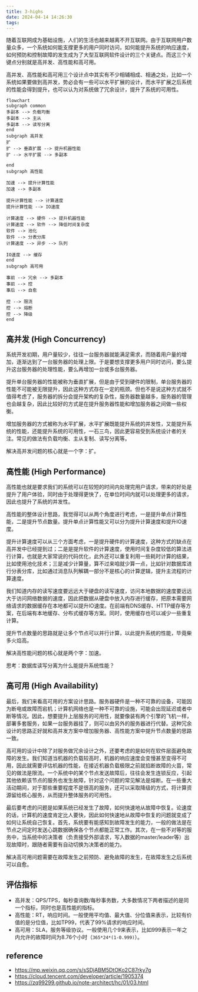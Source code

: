 ```yaml
---
title: 3-highs
date: 2024-04-14 14:26:30
tags:
---
```


随着互联网成为基础设施，人们的生活也越来越离不开互联网。由于互联网用户数量众多，一个系统如何能支撑更多的用户同时访问，如何能提升系统的响应速度，如何预防和控制故障的发生成为了大型互联网软件设计的三个关键点。而这三个关键点分别就是高并发、高性能和高可用。

高并发、高性能和高可用三个设计点中其实有不少相辅相成、相通之处，比如一个系统如果要做到高并发，势必会有一些可以水平扩展的设计，而水平扩展之后系统的性能会得到提升，也可以认为对系统做了冗余设计，提升了系统的可用性。

```mermaid
flowchart
subgraph common
多副本 --> 负载均衡
多副本 --> 主从
多副本 --> 读写分离
end
subgraph 高并发
扩
扩 --> 垂直扩展 --> 提升机器性能
扩 --> 水平扩展 --> 多副本

end
subgraph 高性能

加速 --> 提升计算性能
加速 --> 多副本

提升计算性能 --> 计算速度
提升计算性能 --> IO速度

计算速度 --> 硬件 --> 提升机器性能
计算速度 --> 软件 --> 降低时间复杂度
软件 --> 池化
软件 --> 分表分库
计算速度 --> 异步 --> 队列

IO速度 --> 缓存
end
subgraph 高可用

事前 --> 冗余 --> 多副本
事前 --> 控
事后 --> 自愈

控 --> 限流
控 --> 熔断
控 --> 降级
end

```

## 高并发 (High Concurrency)

系统开发初期，用户量较少，往往一台服务器就能满足需求，而随着用户量的增加，逐渐达到了一台服务器的处理上限。于是要想支撑更多用户同时访问，要么提升这台服务器的处理性能，要么再增加一台或多台服务器。

提升单台服务器的性能被称为垂直扩展，但是由于受到硬件的限制，单台服务器的性能不可能被无限提升，因此这种方式存在一定的瓶颈。但也不是说这种方式就不值得考虑了，服务器的拆分会提升架构的复杂性，服务器数量越多，服务器的管理也会越复杂，因此比较好的方式是在提升服务器性能和增加服务器之间做一些权衡。

增加服务器的方式被称为水平扩展，水平扩展既能提升系统的并发性，又能提升系统的性能，还能提升系统的可用性，一石三鸟，因此更容易受到系统设计者的关注。常见的做法有负载均衡、主从复制、读写分离等。

解决高并发问题的核心就是一个字：扩。

## 高性能 (High Performance)

高性能也就是要求我们的系统可以在较短的时间内处理完用户请求，带来的好处是提升了用户体验，同时由于处理得更快了，在单位时间内就可以处理更多的请求，因此也提升了系统的并发性。

高性能的整体设计思路，我觉得可以从两个角度进行考虑，一是提升单点计算性能，二是提升节点数量。提升单点计算性能又可以分为提升计算速度和提升IO速度。

提升计算速度可以从三个方面考虑，一是提升硬件的计算速度，这种方式的缺点在高并发中已经提到过；二是是提升软件的计算速度，使用时间复杂度较低的算法进行计算，也就是大家常说的代码优化，此外还可以重复利用一些耗时计算的结果，比如使用池化技术；三是减少计算量，算不过来咱就少算一点，比如针对数据库进行分表分库，比如通过消息队列解耦一部分不是核心的计算逻辑，提升主流程的计算速度。

我们知道内存的读写速度要远远大于硬盘的读写速度，访问本地数据的速度要远远大于访问网络数据的速度，因此把数据从硬盘中放入内存进行缓存，把原本需要网络请求的数据缓存在本地都可以提升IO速度。在前端有DNS缓存、HTTP缓存等方案，在后端有本地缓存、分布式缓存等方案。同时，使用缓存也可以减少一些重复计算。

提升节点数量的思路就是让多个节点可以并行计算，以此提升系统的性能，毕竟柴多火焰高。

解决高性能问题的核心就是两个字：加速。

思考：数据库读写分离为什么能提升系统性能？

## 高可用 (High Availability)

最后，我们来看高可用的方案设计思路。服务器硬件是一种不可靠的设备，可能因为断电或故障而宕机；计算机网络也是一种不可靠的设施，可能会出现延迟或者中断等情况。因此，想要提升上层服务的可用性，就要像装有两个引擎的飞机一样，部署多套服务，如果一台服务器挂了，则可以由另外的服务器进行代替。这种冗余设计的思路正好就和高并发方案中增加服务器、高性能方案中提升节点数量的思路一致。

高可用的设计中除了对服务做冗余设计之外，还要考虑的是如何在软件层面避免故障的发生。我们知道当机器的负载较高时，机器的响应速度会变慢甚至变得不可用，因此就需要评估机器的性能，在接近机器负载极限之前就掐断故障的火苗，常见的做法是限流。一个系统中的某个节点发送故障后，往往会发生连锁反应，引起其他依赖该节点的服务也发生故障，针对这个问题的常见解法是熔断。在一些重大活动期间，对于那些重要程度不是很高的服务，还可以采取降级的方式，将计算资源留给核心服务，从而提升整体服务的可用性。

最后要考虑的问题是如果系统已经发生了故障，如何快速地从故障中恢复。论速度的话，计算机的速度肯定比人要快，因此如何快速地从故障中恢复的问题就变成了如何让系统自己恢复。首先，系统要有能感知到故障发生的能力，一般的做法是在节点之间定时发送心跳数据确保各个节点都能正常工作。其次，在一些不对等的服务中，当系统中的决策者（负责接受外部请求，写入数据的master/leader等）出现故障时，跟随者需要有自动切换为决策者的能力。

解决高可用问题需要在故障发生之前预防、避免故障的发生，在故障发生之后系统可以自愈。

## 评估指标

+ 高并发：QPS/TPS，每秒查询数/每秒事务数，大多数情况下两者描述的是同一个指标，同时也是高性能的指标。
+ 高性能：RT，响应时间。一般使用平均值、最大值、分位值来表示，比较有价值的是分位值，比如TP99，代表了99%请求的响应时间。
+ 高可用：SLA，服务等级协议。一般使用几个9来表示，比如999表示一年之内允许的故障时间为8.76个小时（`365*24*(1-0.999)`）。

## reference

+ https://mp.weixin.qq.com/s/sSDjABM5DtOKo2C87rky7g
+ https://cloud.tencent.com/developer/article/1905374
+ https://zq99299.github.io/note-architect/hc/01/03.html
